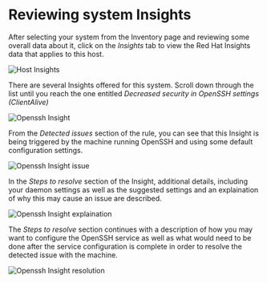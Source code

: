 # Reviewing system Insights

After selecting your system from the Inventory page and reviewing some
overall data about it, click on the _Insights_ tab to view the Red Hat
Insights data that applies to this host.

![Host Insights](/rhel-labs/scenarios/sql-server-insight/assets/host-homepage.png)

There are several Insights offered for this system.  Scroll down through the
list until you reach the one entitled _Decreased security in OpenSSH settings (ClientAlive)_

![Openssh Insight](/rhel-labs/scenarios/sql-server-insight/assets/openssh-issue.png)

From the _Detected issues_ section of the rule, you can see that this Insight
is being triggered by the machine running OpenSSH and using some default
configuration settings.  

![Openssh Insight issue](/rhel-labs/scenarios/sql-server-insight/assets/detected-issues.png)

In the _Steps to resolve_ section of the Insight, additional details, 
including your daemon settings as well as the suggested settings and an 
explaination of why this may cause an issue are described.

![Openssh Insight explaination](/rhel-labs/scenarios/sql-server-insight/assets/issue-explaination.png)

The _Steps to resolve_ section continues with a description of how you
may want to configure the OpenSSH service as well as what would need to
be done after the service configuration is complete in order to resolve
the detected issue with the machine.

![Openssh Insight resolution](/rhel-labs/scenarios/sql-server-insight/assets/issue-resolution.png)
